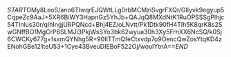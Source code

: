 $START$OMy8LeoS/ano6TIwqrEJQWtLLg0rbMCMziSvgrFXQr/GIlyvk9egyup5CqpeZc9AaJ+5XR6BiWY3HapnGz5YhJb+QAJqQ8MXdNtK1RuOPSSSgPlhjc54TInlus30r/qIhIngjURPQNcd+Bhj4EZ/oLNvtt/Pk1Dtk90fH4TIh5K8qrK8s2SwGNffBO1MgCrP6SLMJi3PkjWsSYo3bk62wyua30h3Xy5FrnXX6NcSQ/k0Sj6CWCKy677g+fsxmQYNhg5R+90IITTmQfeCtxvdp7o9OencQwZosYtqKD4zENohGBe121teU53+1Cye43BveuDIEBoF522Oj/wouIYtnA==$END$